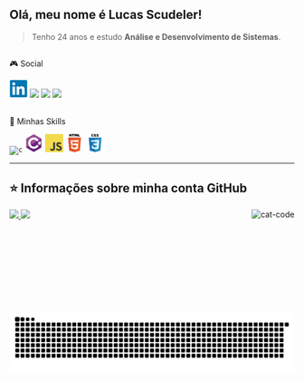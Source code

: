 ## Olá, meu nome é <strong>Lucas Scudeler!</strong>

> Tenho 24 anos e estudo <strong>Análise e Desenvolvimento de Sistemas</strong>.

##

🎮 Social

<code><a href="https://www.linkedin.com/in/lucas-scudeler-aa5a02114/" target="_blank"><img height="32" src="https://github.com/devicons/devicon/blob/master/icons/linkedin/linkedin-original.svg" target="_blank"></a></code>
<code><a href = "mailto:lucasscudeler2012@gmail.com"><img height="32" src="https://www.freeiconspng.com/uploads/gmail-icon-5.png" target="_blank"></a></code>
<code><a href="https://www.twitch.tv/scudel3r" target="_blank"><img height="32" src="https://www.freeiconspng.com/uploads/twitch-icon-5.png" target="_blank"></a></code>
<code><a href="https://www.instagram.com/_lucasscudeler/" target="_blank"><img height="32" src="https://www.freeiconspng.com/uploads/looking-for-instagram-or-android-fonts-or-logos-and-icons-in-png-and--7.png" target="_blank"></a></code>

##

🚀 Minhas Skills

<code><img height="32" src="https://cdn.iconscout.com/icon/free/png-512/c-programming-569564.png" alt="c"/></code>
<code><img height="32" src="https://github.com/devicons/devicon/blob/master/icons/csharp/csharp-original.svg" alt="CSharp"/></code>
<code><img height="32" src="https://raw.githubusercontent.com/github/explore/80688e429a7d4ef2fca1e82350fe8e3517d3494d/topics/javascript/javascript.png" alt="Javascript"/></code>
<code><img height="32" src="https://raw.githubusercontent.com/github/explore/80688e429a7d4ef2fca1e82350fe8e3517d3494d/topics/html/html.png" alt="HTML5"/></code>
<code><img height="32" src="https://raw.githubusercontent.com/github/explore/80688e429a7d4ef2fca1e82350fe8e3517d3494d/topics/css/css.png" alt="CSS"/></code>

---

## ⭐ Informações sobre minha conta GitHub
<img align="right" height="180" alt="cat-code" src="https://media.giphy.com/media/JIX9t2j0ZTN9S/giphy.gif">

<div>
  <a href="https://github.com/lucasscudeler">
  <img height="180em" src="https://github-readme-stats.vercel.app/api?username=lucasscudeler&show_icons=true&theme=dark&include_all_commits=true&count_private=true"/>
  <img height="180em" src="https://github-readme-stats.vercel.app/api/top-langs/?username=lucasscudeler&layout=compact&langs_count=7&theme=dark"/>
</div>
  
![Snake animation](https://github.com/lucasscudeler/lucasscudeler/blob/output/github-contribution-grid-snake.svg)
